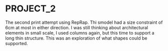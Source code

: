 PROJECT_2
=========

The second print attempt using RepRap. Thi smodel had a size constraint of 6cm at most in either direction.
I was still thinking about architectural elements in small scale, I used columns again, but this time to support a long thin structure.
This was an exploration of what shapes could be supported. 
